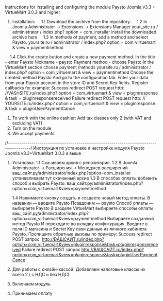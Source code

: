 Instructions for installing and configuring the module Paysto
Joomla v3.3 + VirtueMart 3.0.3 and higher
1. Installation:
    1.1 Download the archive from the repository.
    1.2 In Joomla Administrator -> Extensions -> Extensions Manager
your_site.ru / administrator / index.php? option = com_installer install the downloaded archive here
    1.3 In methods of payment, add a method and select Paysto.
yoursite.ru / administrator / index.php? option = com_virtuemart & view = paymentmethod

    1.4 Click the create button and create a new payment method.
In the title - enter Paysto
Nickname - paysto
Payment method - choose Paysto
In the VirtueMart section choose payment methods
yoursite.ru / administrator / index.php? option = com_virtuemart & view = paymentmethod
Choose the created method Paysto
And go to the configuration tab.
Enter your data from your Paysto account in the store ID and Secret Key fields.
Register callbacks for example:
Success redirect POST request
http: //VASHSITE.ru/index.php? option = com_virtuemart & view = pluginresponse & task = pluginresponsereceived
Failure redirect POST request
http: // YOURSITE.ru/index.php? option = com_virtuemart & view = pluginresponse & task = pluginUserPaymentCance

1. To work with the online cashier: Add tax classes only 2 (with VAT and excluding VAT)
2. Turn on the module
3. We accept payments

//-----------------------------------------------------------------------------------------/
Инструкция по установке и настройке модуля Paysto
Joomla v3.3+VirtueMart 3.0.3 и выше
1. Установка:
    1.1 Скачиваем  архив с репозитория.
    1.2 В Joomla Administrator -> Расширения -> Менеджер расширений 
ваш_сайт.ру/administrator/index.php?option=com_installer устанавливаем тут скачанный архив 
    1.3  В способах оплаты добавить способ и выбрать Paysto.
ваш_сайт.ру/administrator/index.php?option=com_virtuemart&view=paymentmethod

    1.4  Нажимаете кнопку создать и создаете новый метод оплаты.
В названии — вводите Paysto
Псевдоним — paysto
Способ оплаты — выбираете Paysto
В разделе VirtueMart выбираете способы оплаты
ваш_сайт.ру/administrator/index.php?option=com_virtuemart&view=paymentmethod
Выбираете созданный метод Paysto
И переходите во вкладку конфигурация.
Введите в поля ID магазина и Secret Key свои данные из  личного кабинета Paysto.
Пропишите обратные вызовы по примеру:
Success redirect         POST запрос 
http://ВАШСАЙТ.ru/index.php?option=com_virtuemart&view=pluginresponse&task=pluginresponsereceived 
Failure redirect            POST запрос
http://ВАШСАЙТ.ru/index.php?option=com_virtuemart&view=pluginresponse&task=pluginUserPaymentCance

1. Для работы с онлайн-кассой: Добавляем налоговые классы их всего 2 ( с НДС и без НДС)
2. Включаем модуль
3. Принимаем оплату